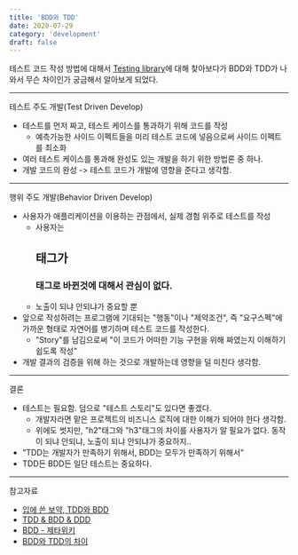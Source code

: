 ```yaml
---
title: 'BDD와 TDD'
date: 2020-07-29
category: 'development'
draft: false
---
```


테스트 코드 작성 방법에 대해서 [Testing library](https://testing-library.com/docs/intro)에 대해 찾아보다가 BDD와 TDD가 나와서
무슨 차이인가 궁금해서 알아보게 되었다.

---

테스트 주도 개발(Test Driven Develop)

- 테스트를 먼저 짜고, 테스트 케이스를 통과하기 위해 코드를 작성
  - 예측가능한 사이드 이펙트들을 미리 테스트 코드에 넣음으로써 사이드 이펙트를 최소화
- 여러 테스트 케이스를 통과해 완성도 있는 개발을 하기 위한 방법론 중 하나.
- 개발 코드의 완성 -> 테스트 코드가 개발에 영향을 준다고 생각함.

---

행위 주도 개발(Behavior Driven Develop)

- 사용자가 애플리케이션을 이용하는 관점에서, 실제 경험 위주로 테스트를 작성
  - 사용자는 <h2>태그가 <h3>태그로 바뀐것에 대해서 관심이 없다.
  - 노출이 되냐 안되냐가 중요할 뿐
- 앞으로 작성하려는 프로그램에 기대되는 "행동"이나 "제약조건", 즉 "요구스펙"에 가까운 형태로 자연어를 병기하며 테스트 코드를 작성한다.
  - "Story"를 남김으로써 "이 코드가 어떠한 기능 구현을 위해 짜였는지 이해하기 쉽도록 작성"
- 개발 결과의 검증을 위해 하는 것으로 개발하는데 영향을 덜 미친다 생각함.

---

결론

- 테스트는 필요함. 덤으로 "테스트 스토리"도 있다면 좋겠다.
  - 개발자라면 맡은 프로젝트의 비즈니스 로직에 대한 이해가 되어야 한다 생각함.
  - 위에도 썻지만, "h2"태그와 "h3"태그의 차이를 사용자가 알 필요가 없다. 동작이 되냐 안되냐, 노출이 되냐 안되냐가 중요하지..
- "TDD는 개발자가 만족하기 위해서, BDD는 모두가 만족하기 위해서"
- TDD든 BDD든 일단 테스트는 중요하다.

---

참고자료

- [입에 쓴 보약, TDD와 BDD](https://kdata.or.kr/info/info_04_view.html?field=&keyword=&type=techreport&page=48&dbnum=172089&mode=detail&type=techreport)
- [TDD & BDD & DDD](https://asfirstalways.tistory.com/296)
- [BDD - 제타위키](<[https://zetawiki.com/wiki/%ED%96%89%EC%9C%84_%EC%A3%BC%EB%8F%84_%EA%B0%9C%EB%B0%9C_BDD](https://zetawiki.com/wiki/행위_주도_개발_BDD)>)
- [BDD와 TDD의 차이](https://blog.aliencube.org/ko/2014/04/02/differences-between-bdd-and-tdd/)
